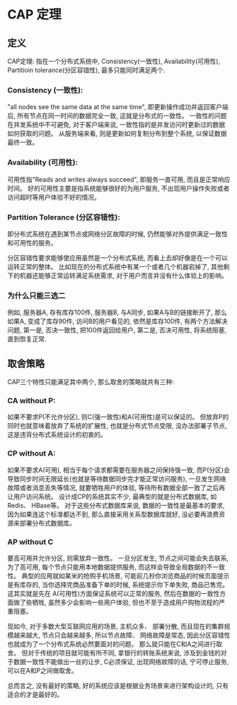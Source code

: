 # CAP 定理

## 定义

CAP定理: 指在一个分布式系统中, Consistency(一致性), Availability(可用性), Partitioin tolerance(分区容错性), 最多只能同时满足两个.

### Consistency (一致性):

"all nodes see the same data at the same time", 即更新操作成功并返回客户端后, 所有节点在同一时间的数据完全一致, 这就是分布式的一致性。 一致性的问题在并发系统中不可避免, 对于客户端来说, 一致性指的是并发访问时更新过的数据如何获取的问题。 从服务端来看, 则是更新如何复制分布到整个系统, 以保证数据最终一致。 

### Availability (可用性):

可用性指"Reads and writes always succeed", 即服务一直可用, 而且是正常响应时间。 好的可用性主要是指系统能够很好的为用户服务, 不出现用户操作失败或者访问超时等用户体验不好的情况。 

### Partition Tolerance (分区容错性):

即分布式系统在遇到某节点或网络分区故障的时候, 仍然能够对外提供满足一致性和可用性的服务。 

分区容错性要求能够使应用虽然是一个分布式系统, 而看上去却好像是在一个可以运转正常的整体。 比如现在的分布式系统中有某一个或者几个机器宕掉了, 其他剩下的机器还能够正常运转满足系统需求, 对于用户而言并没有什么体验上的影响。 

### 为什么只能三选二

例如, 服务器A, 存有库存100件, 服务器B, 与A同步, 如果A与B的链接断开了, 那么如果A, 变成了库存90件, 访问B的用户看见的, 依然是库存100件, 有两个方法解决问题, 第一是, 否决一致性, 把100件返回给用户, 第二是, 否决可用性, 将系统阻塞, 直到恢复正常.

## 取舍策略

CAP三个特性只能满足其中两个, 那么取舍的策略就共有三种:

### CA without P:

如果不要求P(不允许分区), 则C(强一致性)和A(可用性)是可以保证的。 但放弃P的同时也就意味着放弃了系统的扩展性, 也就是分布式节点受限, 没办法部署子节点, 这是违背分布式系统设计的初衷的。 

### CP without A:

如果不要求A(可用), 相当于每个请求都需要在服务器之间保持强一致, 而P(分区)会导致同步时间无限延长(也就是等待数据同步完才能正常访问服务), 一旦发生网络故障或者消息丢失等情况, 就要牺牲用户的体验, 等待所有数据全部一致了之后再让用户访问系统。 设计成CP的系统其实不少, 最典型的就是分布式数据库, 如Redis、 HBase等。 对于这些分布式数据库来说, 数据的一致性是最基本的要求, 因为如果连这个标准都达不到, 那么直接采用关系型数据库就好, 没必要再浪费资源来部署分布式数据库。 

### AP without C

要高可用并允许分区, 则需放弃一致性。 一旦分区发生, 节点之间可能会失去联系, 为了高可用, 每个节点只能用本地数据提供服务, 而这样会导致全局数据的不一致性。 典型的应用就如某米的抢购手机场景, 可能前几秒你浏览商品的时候页面提示是有库存的, 当你选择完商品准备下单的时候, 系统提示你下单失败, 商品已售完。 这其实就是先在 A(可用性)方面保证系统可以正常的服务, 然后在数据的一致性方面做了些牺牲, 虽然多少会影响一些用户体验, 但也不至于造成用户购物流程的严重阻塞。 

现如今, 对于多数大型互联网应用的场景, 主机众多、 部署分散, 而且现在的集群规模越来越大, 节点只会越来越多, 所以节点故障、 网络故障是常态, 因此分区容错性也就成为了一个分布式系统必然要面对的问题。 那么就只能在C和A之间进行取舍。 但对于传统的项目就可能有所不同, 拿银行的转账系统来说, 涉及到金钱的对于数据一致性不能做出一丝的让步, C必须保证, 出现网络故障的话, 宁可停止服务, 可以在A和P之间做取舍。 

总而言之, 没有最好的策略, 好的系统应该是根据业务场景来进行架构设计的, 只有适合的才是最好的。 